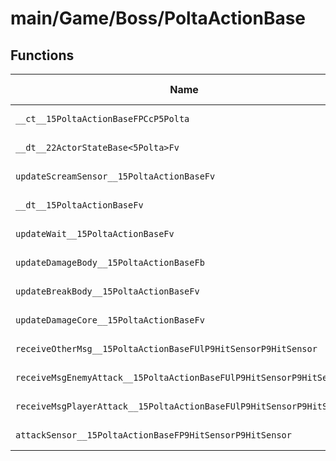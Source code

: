 # main/Game/Boss/PoltaActionBase

## Functions

| Name | Address | Match % |
|------|---------|---------|
| `__ct__15PoltaActionBaseFPCcP5Polta` | `0x8006F3F4` | :x: (0.0%) |
| `__dt__22ActorStateBase<5Polta>Fv` | `0x8006F44C` | :x: (0.0%) |
| `updateScreamSensor__15PoltaActionBaseFv` | `0x8006F4A8` | :x: (0.0%) |
| `__dt__15PoltaActionBaseFv` | `0x8006F50C` | :x: (0.0%) |
| `updateWait__15PoltaActionBaseFv` | `0x8006F564` | :x: (0.0%) |
| `updateDamageBody__15PoltaActionBaseFb` | `0x8006F5DC` | :x: (0.0%) |
| `updateBreakBody__15PoltaActionBaseFv` | `0x8006F714` | :x: (0.0%) |
| `updateDamageCore__15PoltaActionBaseFv` | `0x8006F848` | :x: (0.0%) |
| `receiveOtherMsg__15PoltaActionBaseFUlP9HitSensorP9HitSensor` | `0x8006F908` | :x: (0.0%) |
| `receiveMsgEnemyAttack__15PoltaActionBaseFUlP9HitSensorP9HitSensor` | `0x8006F910` | :x: (0.0%) |
| `receiveMsgPlayerAttack__15PoltaActionBaseFUlP9HitSensorP9HitSensor` | `0x8006F918` | :x: (0.0%) |
| `attackSensor__15PoltaActionBaseFP9HitSensorP9HitSensor` | `0x8006F920` | :x: (0.0%) |